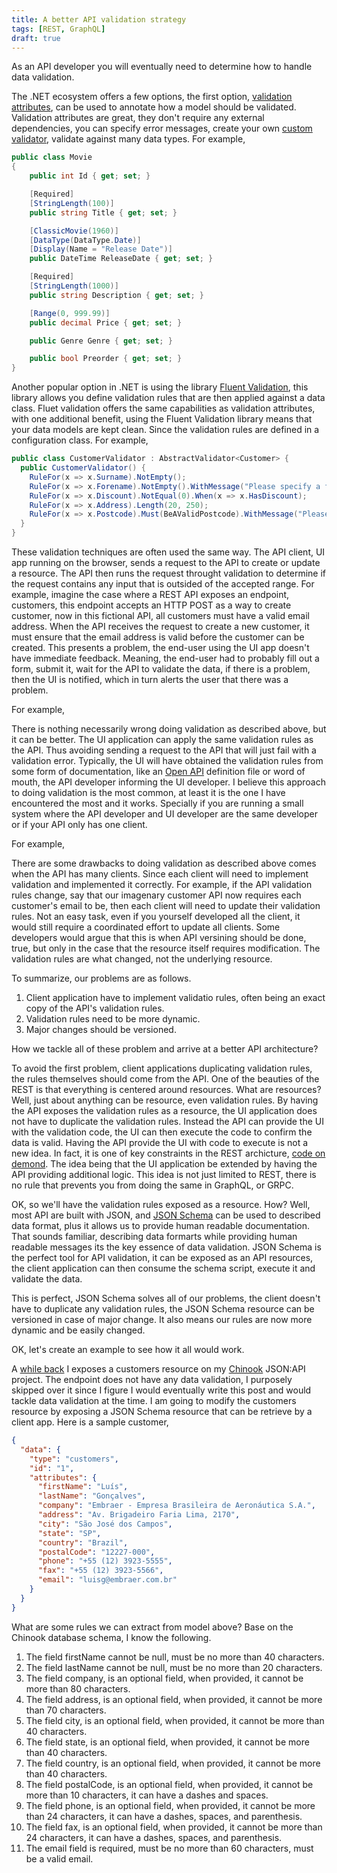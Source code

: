 ```yaml
---
title: A better API validation strategy
tags: [REST, GraphQL]
draft: true
---
```


As an API developer you will eventually need to determine how to handle data validation. 

The .NET ecosystem offers a few options, the first option, [validation attributes](https://docs.microsoft.com/en-us/aspnet/core/mvc/models/validation?view=aspnetcore-6.0#validation-attributes), can be used to annotate how a model should be validated. Validation attributes are great, they don't require any external dependencies, you can specify error messages, create your own [custom validator](https://docs.microsoft.com/en-us/aspnet/core/mvc/models/validation?view=aspnetcore-6.0#validation-attributes), validate against many data types. For example,

```c#
public class Movie
{
    public int Id { get; set; }

    [Required]
    [StringLength(100)]
    public string Title { get; set; }

    [ClassicMovie(1960)]
    [DataType(DataType.Date)]
    [Display(Name = "Release Date")]
    public DateTime ReleaseDate { get; set; }

    [Required]
    [StringLength(1000)]
    public string Description { get; set; }

    [Range(0, 999.99)]
    public decimal Price { get; set; }

    public Genre Genre { get; set; }

    public bool Preorder { get; set; }
}
```

Another popular option in .NET is using the library [Fluent Validation](https://fluentvalidation.net/), this library allows you define validation rules that are then applied against a data class. Fluet validation offers the same capabilities as validation attributes, with one additional benefit, using the Fluent Validation library means that your data models are kept clean. Since the validation rules are defined in a configuration class. For example,

```c#
public class CustomerValidator : AbstractValidator<Customer> {
  public CustomerValidator() {
    RuleFor(x => x.Surname).NotEmpty();
    RuleFor(x => x.Forename).NotEmpty().WithMessage("Please specify a first name");
    RuleFor(x => x.Discount).NotEqual(0).When(x => x.HasDiscount);
    RuleFor(x => x.Address).Length(20, 250);
    RuleFor(x => x.Postcode).Must(BeAValidPostcode).WithMessage("Please specify a valid postcode");
  }
}
```

These validation techniques are often used the same way. The API client, UI app running on the browser, sends a request to the API to create or update a resource. The API then runs the request throught validation to determine if the request contains any input that is outsided of the accepted range. For example, imagine the case where a REST API exposes an endpoint, customers, this endpoint accepts an HTTP POST as a way to create customer, now in this fictional API, all customers must have a valid email address. When the API receives the request to create a new customer, it must ensure that the email address is valid before the customer can be created. This presents a problem, the end-user using the UI app doesn't have immediate feedback. Meaning, the end-user had to probably fill out a form, submit it, wait for the API to validate the data, if there is a problem, then the UI is notified, which in turn alerts the user that there was a problem. 

For example,

There is nothing necessarily wrong doing validation as described above, but it can be better. The UI application can apply the same validation rules as the API. Thus avoiding sending a request to the API that will just fail with a validation error. Typically, the UI will have obtained the validation rules from some form of documentation, like an [Open API](https://www.openapis.org/) definition file or word of mouth, the API developer informing the UI developer. I believe this approach to doing validation is the most common, at least it is the one I have encountered the most and it works. Specially if you are running a small system where the API developer and UI developer are the same developer or if your API only has one client.  

For example,

There are some drawbacks to doing validation as described above comes when the API has many clients. Since each client will need to implement validation and implemented it correctly. For example, if the API validation rules change, say that our imagenary customer API now requires each customer's email to be, then each client will need to update their validation rules. Not an easy task, even if you yourself developed all the client, it would still require a coordinated effort to update all clients. Some developers would argue that this is when API versining should be done, true, but only in the case that the resource itself requires modification. The validation rules are what changed, not the underlying resource.

To summarize, our problems are as follows.

1. Client application have to implement validatio rules, often being an exact copy of the API's validation rules.
2. Validation rules need to be more dynamic.
3. Major changes should be versioned.

How we tackle all of these problem and arrive at a better API architecture?

To avoid the first problem, client applications duplicating validation rules, the rules themselves should come from the API. One of the beauties of the REST is that everything is centered around resources. What are resources? Well, just about anything can be resource, even validation rules. By having the API exposes the validation rules as a resource, the UI application does not have to duplicate the validation rules. Instead the API can provide the UI with the validation code, the UI can then execute the code to confirm the data is valid. Having the API provide the UI with code to execute is not a new idea. In fact, it is one of key constraints in the REST archicture, [code on demond](https://en.wikipedia.org/wiki/Representational_state_transfer#Code_on_demand_(optional)). The idea being that the UI application be extended by having the API providing additional logic. This idea is not just limited to REST, there is no rule that prevents you from doing the same in GraphQL, or GRPC.   

OK, so we'll have the validation rules exposed as a resource. How? Well, most API are built with JSON, and [JSON Schema](https://json-schema.org/) can be used to described data format, plus it allows us to provide human readable documentation. That sounds familiar, describing data formarts while providing human readable messages its the key essence of data validation. JSON Schema is the perfect tool for API validation, it can be exposed as an API resources, the client application can then consume the schema script, execute it and validate the data. 

This is perfect, JSON Schema solves all of our problems, the client doesn't have to duplicate any validation rules, the JSON Schema resource can be versioned in case of major change. It also means our rules are now more dynamic and be easily changed.

OK, let's create an example to see how it all would work. 

A [while back](/Adding-Customer-Resource) I exposes a customers resource on my [Chinook](https://chinook-jsonapi.herokuapp.com/) JSON:API project. The endpoint does not have any data validation, I purposely skipped over it since I figure I would eventually write this post and would tackle data validation at the time. I am going to modify the customers resource by exposing a JSON Schema resource that can be retrieve by a client app. Here is a sample customer,

```json
{
  "data": {
    "type": "customers",
    "id": "1",
    "attributes": {
      "firstName": "Luís",
      "lastName": "Gonçalves",
      "company": "Embraer - Empresa Brasileira de Aeronáutica S.A.",
      "address": "Av. Brigadeiro Faria Lima, 2170",
      "city": "São José dos Campos",
      "state": "SP",
      "country": "Brazil",
      "postalCode": "12227-000",
      "phone": "+55 (12) 3923-5555",
      "fax": "+55 (12) 3923-5566",
      "email": "luisg@embraer.com.br"
    }
  }
}
```

What are some rules we can extract from model above? Base on the Chinook database schema, I know the following.

1. The field firstName cannot be null, must be no more than 40 characters.
2. The field lastName cannot be null, must be no more than 20 characters.
3. The field company, is an optional field, when provided, it cannot be more than 80 characters.
4. The field address, is an optional field, when provided, it cannot be more than 70 characters.
5. The field city, is an optional field, when provided, it cannot be more than 40 characters.
6. The field state, is an optional field, when provided, it cannot be more than 40 characters.
7. The field country, is an optional field, when provided, it cannot be more than 40 characters.
8. The field postalCode, is an optional field, when provided, it cannot be more than 10 characters, it can have a dashes and spaces.
9. The field phone, is an optional field, when provided, it cannot be more than 24 characters, it can have a dashes, spaces, and parenthesis.
10. The field fax, is an optional field, when provided, it cannot be more than 24 characters, it can have a dashes, spaces, and parenthesis.
11. The email field is required, must be no more than 60 characters, must be a valid email.
